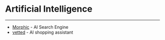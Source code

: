# Artificial Intelligence

---

- [Morphic](https://www.morphic.sh/) - AI Search Engine
- [vetted](https://vetted.ai/) - AI shopping assistant
